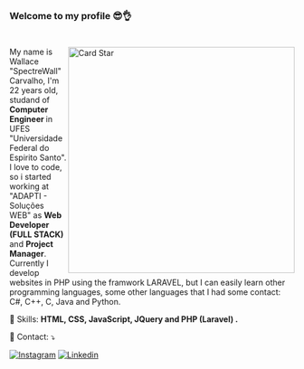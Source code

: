 <h3>Welcome to my profile 😎👌</h3>

#

<a href="https://github.com/spectrewall"><img src="https://github-readme-stats.vercel.app/api/top-langs/?username=spectrewall&hide=html&layout=compact&theme=dracula" alt="Card Star" align="right" width="400px" min-width="300px"></a>

<p align="left">
  My name is Wallace "SpectreWall" Carvalho, I'm 22 years old, studand of <strong> Computer Engineer </strong> in UFES "Universidade Federal do Espirito Santo". I love to code, so i started working at "ADAPTI - Soluções WEB" as <strong>Web Developer (FULL STACK)</strong> and <strong>Project Manager</strong>. Currently I develop websites in PHP using the framwork LARAVEL, but I can easily learn other programming languages, some other languages that I had some contact: C#, C++, C, Java and Python.
</p>

<p align="left">
  🎯 Skills: <strong>HTML, CSS, JavaScript, JQuery and PHP (Laravel) .</strong>
</p>

<p align="left">
  📩 Contact: ⤵️
</p>

<p align="left">
  <a href="https://www.instagram.com/wallace.spec" target="_blank">
  <img src="https://img.shields.io/badge/-Instagram-DF0174?style=flat-square&labelColor=DF0174&logo=instagram&logoColor=white" alt="Instagram"/></a>

  <a href="https://www.linkedin.com/in/spectrewall/" target="_blank">
  <img src="https://img.shields.io/badge/-Linkedin-0e76a8?style=flat-square&labelColor=0e76a8&logo=linkedin&logoColor=white" alt="Linkedin"/></a>
</p>
